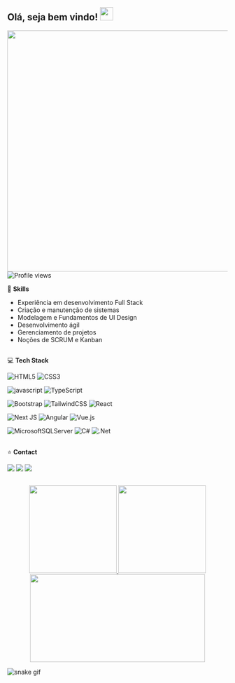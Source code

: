 
## Olá, seja bem vindo! <img src="https://raw.githubusercontent.com/kaueMarques/kaueMarques/master/hi.gif" width="30px">
<img align="right" height="550cm"
src="https://raw.githubusercontent.com/gist/wictorluciano/6471d2f335599e1a5593f6c8843a3a20/raw/2c4c248cc3c5c6268909e2aecb7806d07f0a6f84/githubcard.svg" />

<p> <img src="https://komarev.com/ghpvc/?username=wictorluciano&color=yellow" alt="Profile views" /> </p>

🚀 **Skills**

- Experiência em desenvolvimento Full Stack
- Criação e manutenção de sistemas
- Modelagem e Fundamentos de UI Design
- Desenvolvimento ágil
- Gerenciamento de projetos
- Noções de SCRUM e Kanban
  
## 
💻 **Tech Stack**

![HTML5](https://img.shields.io/badge/html5-%23E34F26.svg?style=for-the-badge&logo=html5&logoColor=white)
![CSS3](https://img.shields.io/badge/css3-%231572B6.svg?style=for-the-badge&logo=css3&logoColor=white)

![javascript](https://img.shields.io/badge/-javascript-yellow?style=for-the-badge&logo=javascript&logoColor=white)
![TypeScript](https://img.shields.io/badge/typescript-%23007ACC.svg?style=for-the-badge&logo=typescript&logoColor=white)

![Bootstrap](https://img.shields.io/badge/bootstrap-%238511FA.svg?style=for-the-badge&logo=bootstrap&logoColor=white)
![TailwindCSS](https://img.shields.io/badge/tailwindcss-%2338B2AC.svg?style=for-the-badge&logo=tailwind-css&logoColor=white)
![React](https://img.shields.io/badge/react-%2320232a.svg?style=for-the-badge&logo=react&logoColor=%2361DAFB)

![Next JS](https://img.shields.io/badge/Next-black?style=for-the-badge&logo=next.js&logoColor=white)
![Angular](https://img.shields.io/badge/angular-%23DD0031.svg?style=for-the-badge&logo=angular&logoColor=white)
![Vue.js](https://img.shields.io/badge/vuejs-%2335495e.svg?style=for-the-badge&logo=vuedotjs&logoColor=%234FC08D)

![MicrosoftSQLServer](https://img.shields.io/badge/Microsoft%20SQL%20Server-CC2927?style=for-the-badge&logo=microsoft%20sql%20server&logoColor=white)
![C#](https://img.shields.io/badge/c%23-%23239120.svg?style=for-the-badge&logo=csharp&logoColor=white)
![.Net](https://img.shields.io/badge/.NET-5C2D91?style=for-the-badge&logo=.net&logoColor=white)

##
⭐ **Contact**
 
<div align=""> 
  <a href="https://instagram.com/wictor_luciano" target="_blank"><img src="https://img.shields.io/badge/-Instagram-%23E4405F?style=for-the-badge&logo=instagram&logoColor=white" target="_blank"></a>
  <a href = "mailto:wluciano01@gmail.com"><img src="https://img.shields.io/badge/-Gmail-%23333?style=for-the-badge&logo=gmail&logoColor=white" target="_blank"></a>
  <a href="https://www.linkedin.com/in/wictor-luciano-32b54b157" target="_blank"><img src="https://img.shields.io/badge/-LinkedIn-%230077B5?style=for-the-badge&logo=linkedin&logoColor=white" target="_blank"></a> 
</div>  

##

<div align="center">
  <div>
    <a href="https://git.io/streak-stats">
      <img height=200 src="https://streak-stats.demolab.com?user=wictorluciano&theme=slateorange"/>
    </a>
    <a href="https://github.com/anuraghazra/convoychat">
      <img height=200 src="https://github-readme-stats.vercel.app/api/top-langs?username=wictorluciano&layout=compact&langs_count=8&theme=slateorange" />
    </a>
  </div>
  <div >
    <a href="https://github.com/wictorluciano/Projetos">
      <img height=200 width=400 align="center" src="https://github-readme-stats.vercel.app/api/pin/?username=wictorluciano&repo=Projetos&theme=slateorange" />
    </a>
  </div>
</div>

  
![snake gif](https://github.com/wictorluciano/wictorluciano/blob/output/github-contribution-grid-snake.svg)
